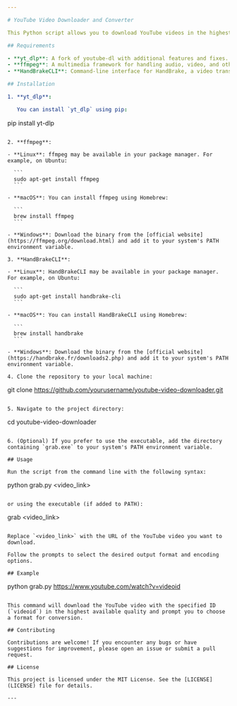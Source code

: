 ```yaml
---

# YouTube Video Downloader and Converter

This Python script allows you to download YouTube videos in the highest available quality and convert them to various formats using different encoding options. It utilizes the `yt_dlp` library for downloading videos and supports conversion to MP4, MOV, MKV, and AVI formats.

## Requirements

- **yt_dlp**: A fork of youtube-dl with additional features and fixes.
- **ffmpeg**: A multimedia framework for handling audio, video, and other multimedia files.
- **HandBrakeCLI**: Command-line interface for HandBrake, a video transcoder.

## Installation

1. **yt_dlp**:

   You can install `yt_dlp` using pip:

   ```
   pip install yt-dlp
   ```

2. **ffmpeg**:

   - **Linux**: ffmpeg may be available in your package manager. For example, on Ubuntu:
   
     ```
     sudo apt-get install ffmpeg
     ```

   - **macOS**: You can install ffmpeg using Homebrew:
   
     ```
     brew install ffmpeg
     ```

   - **Windows**: Download the binary from the [official website](https://ffmpeg.org/download.html) and add it to your system's PATH environment variable.

3. **HandBrakeCLI**:

   - **Linux**: HandBrakeCLI may be available in your package manager. For example, on Ubuntu:
   
     ```
     sudo apt-get install handbrake-cli
     ```

   - **macOS**: You can install HandBrakeCLI using Homebrew:
   
     ```
     brew install handbrake
     ```

   - **Windows**: Download the binary from the [official website](https://handbrake.fr/downloads2.php) and add it to your system's PATH environment variable.

4. Clone the repository to your local machine:

   ```
   git clone https://github.com/yourusername/youtube-video-downloader.git
   ```

5. Navigate to the project directory:

   ```
   cd youtube-video-downloader
   ```

6. (Optional) If you prefer to use the executable, add the directory containing `grab.exe` to your system's PATH environment variable.

## Usage

Run the script from the command line with the following syntax:

```
python grab.py <video_link>
```

or using the executable (if added to PATH):

```
grab <video_link>
```

Replace `<video_link>` with the URL of the YouTube video you want to download.

Follow the prompts to select the desired output format and encoding options.

## Example

```
python grab.py https://www.youtube.com/watch?v=videoid
```

This command will download the YouTube video with the specified ID (`videoid`) in the highest available quality and prompt you to choose a format for conversion.

## Contributing

Contributions are welcome! If you encounter any bugs or have suggestions for improvement, please open an issue or submit a pull request.

## License

This project is licensed under the MIT License. See the [LICENSE](LICENSE) file for details.

---
```

